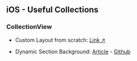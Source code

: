 ## iOS - Useful Collections

### CollectionView
- Custom Layout from scratch: [Link ↗](https://ioscoachfrank.com/layout-from-scratch.html)

- Dynamic Section Background: [Article](https://github.com/strawberrycode/SCSectionBackground)  -  [Github](https://github.com/strawberrycode/SCSectionBackground)
